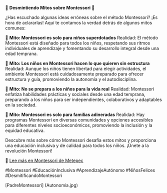 
🌟 **Desmintiendo Mitos sobre Montessori** 🌟

¿Has escuchado algunas ideas erróneas sobre el método Montessori? ¡Es hora de aclararlas! Aquí te contamos la verdad detrás de algunos mitos comunes:

🔹 **Mito: Montessori es solo para niños superdotados**
   Realidad: El método Montessori está diseñado para todos los niños, respetando sus ritmos individuales de aprendizaje y fomentando su desarrollo integral desde una edad temprana.

🔹 **Mito: Los niños en Montessori hacen lo que quieren sin estructura**
   Realidad: Aunque los niños tienen libertad para elegir actividades, el ambiente Montessori está cuidadosamente preparado para ofrecer estructura y guía, promoviendo la autonomía y el autodisciplina.

🔹 **Mito: No se prepara a los niños para la vida real**
   Realidad: Montessori enfatiza habilidades prácticas y sociales desde una edad temprana, preparando a los niños para ser independientes, colaborativos y adaptables en la sociedad.

🔹 **Mito: Montessori es solo para familias adineradas**
   Realidad: Hay programas Montessori en diversas comunidades y opciones accesibles para diferentes niveles socioeconómicos, promoviendo la inclusión y la equidad educativa.

Descubre más sobre cómo Montessori desafía estos mitos y proporciona una educación inclusiva y de calidad para todos los niños. ¡Únete a la revolución Montessori!

🔗 [Lee más en Montessori de Metepec](https://montessoridemetepec.edu.mx/desmintiendo-mitos-sobre-montessori/)

#Montessori #EducaciónInclusiva #AprendizajeAutónomo #NiñosFelices #DesmitificandoMontessori

[PadreMontessori] (Autonomia.jpg)
